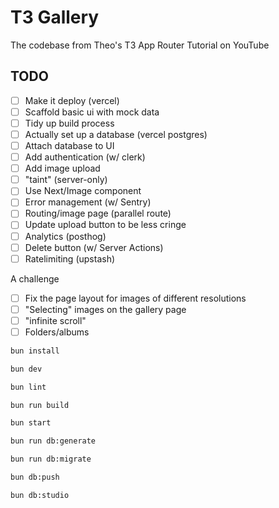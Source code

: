 # T3 Gallery

The codebase from Theo's T3 App Router Tutorial on YouTube

## TODO

- [ ] Make it deploy (vercel)
- [ ] Scaffold basic ui with mock data
- [ ] Tidy up build process
- [ ] Actually set up a database (vercel postgres)
- [ ] Attach database to UI
- [ ] Add authentication (w/ clerk)
- [ ] Add image upload
- [ ] "taint" (server-only)
- [ ] Use Next/Image component
- [ ] Error management (w/ Sentry)
- [ ] Routing/image page (parallel route)
- [ ] Update upload button to be less cringe
- [ ] Analytics (posthog)
- [ ] Delete button (w/ Server Actions)
- [ ] Ratelimiting (upstash)

A challenge

- [ ] Fix the page layout for images of different resolutions
- [ ] "Selecting" images on the gallery page
- [ ] "infinite scroll"
- [ ] Folders/albums

```bash
bun install
```

```bash
bun dev
```

```bash
bun lint
```

```bash
bun run build
```

```bash
bun start
```

```bash
bun run db:generate
```

```bash
bun run db:migrate
```

```bash
bun db:push
```

```bash
bun db:studio
```
